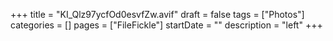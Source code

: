 +++
title = "KI_Qlz97ycfOd0esvfZw.avif"
draft = false
tags = ["Photos"]
categories = []
pages = ["FileFickle"]
startDate = ""
description = "left"
+++
